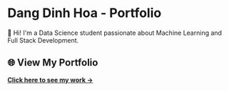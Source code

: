 # Dang Dinh Hoa - Portfolio

👋 Hi! I'm a Data Science student passionate about Machine Learning and Full Stack Development.

## 🌐 View My Portfolio
**[Click here to see my work →](https://hxdhshep07052005.github.io/Web_Profile/)**
